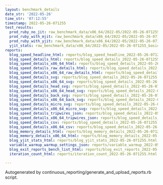 ```yaml
---
layout: benchmark_details
date_str: '2022-05-26'
time_str: '07:12:55'
timestamp: 2022-05-26-071255
test_results:
  prod_ruby_no_jit: raw_benchmark_data/x86_64/2022-05/2022-05-26-071255_basic_benchmark_prod_ruby_no_jit.json
  prod_ruby_with_mjit: raw_benchmark_data/x86_64/2022-05/2022-05-26-071255_basic_benchmark_prod_ruby_with_mjit.json
  prod_ruby_with_yjit: raw_benchmark_data/x86_64/2022-05/2022-05-26-071255_basic_benchmark_prod_ruby_with_yjit.json
  yjit_stats: raw_benchmark_data/x86_64/2022-05/2022-05-26-071255_basic_benchmark_yjit_stats.json
reports:
  blog_speed_headline_html: reports/blog_speed_headline_2022-05-26-071255.html
  blog_speed_details_html: reports/blog_speed_details_2022-05-26-071255.html
  blog_speed_details_x86_64_html: reports/blog_speed_details_2022-05-26-071255.x86_64.html
  blog_speed_details_raw_details_html: reports/blog_speed_details_2022-05-26-071255.raw_details.html
  blog_speed_details_x86_64_raw_details_html: reports/blog_speed_details_2022-05-26-071255.x86_64.raw_details.html
  blog_speed_details_svg: reports/blog_speed_details_2022-05-26-071255.svg
  blog_speed_details_x86_64_svg: reports/blog_speed_details_2022-05-26-071255.x86_64.svg
  blog_speed_details_head_svg: reports/blog_speed_details_2022-05-26-071255.head.svg
  blog_speed_details_x86_64_head_svg: reports/blog_speed_details_2022-05-26-071255.x86_64.head.svg
  blog_speed_details_back_svg: reports/blog_speed_details_2022-05-26-071255.back.svg
  blog_speed_details_x86_64_back_svg: reports/blog_speed_details_2022-05-26-071255.x86_64.back.svg
  blog_speed_details_micro_svg: reports/blog_speed_details_2022-05-26-071255.micro.svg
  blog_speed_details_x86_64_micro_svg: reports/blog_speed_details_2022-05-26-071255.x86_64.micro.svg
  blog_speed_details_tripwires_json: reports/blog_speed_details_2022-05-26-071255.tripwires.json
  blog_speed_details_x86_64_tripwires_json: reports/blog_speed_details_2022-05-26-071255.x86_64.tripwires.json
  blog_speed_details_csv: reports/blog_speed_details_2022-05-26-071255.csv
  blog_speed_details_x86_64_csv: reports/blog_speed_details_2022-05-26-071255.x86_64.csv
  blog_memory_details_html: reports/blog_memory_details_2022-05-26-071255.html
  blog_memory_details_x86_64_html: reports/blog_memory_details_2022-05-26-071255.x86_64.html
  blog_yjit_stats_html: reports/blog_yjit_stats_2022-05-26-071255.html
  variable_warmup_warmup_settings_json: reports/variable_warmup_2022-05-26-071255.warmup_settings.json
  blog_exit_reports_bench_list_html: reports/blog_exit_reports_2022-05-26-071255.bench_list.html
  iteration_count_html: reports/iteration_count_2022-05-26-071255.html

---
```

Autogenerated by continuous_reporting/generate_and_upload_reports.rb script.
